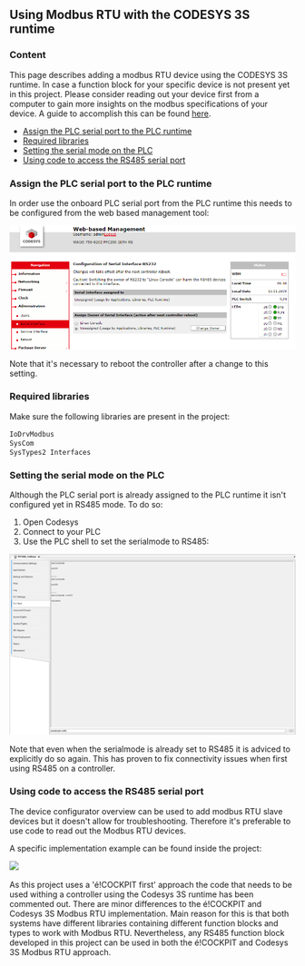 ## Using Modbus RTU with the CODESYS 3S runtime

### __Content__
This page describes adding a modbus RTU device using the CODESYS 3S runtime. 
In case a function block for your specific device is not present yet in this project. Please consider reading out your device first from a computer to gain more insights on the modbus specifications of your device. A guide to accomplish this can be found [here](./ReadingOutADeviceFromPC.md).

- [Assign the PLC serial port to the PLC runtime](#Assign-the-PLC-serial-port-to-the-PLC-runtime)
- [Required libraries](#Required-libraries)
- [Setting the serial mode on the PLC](#Setting-the-serial-mode-on-the-PLC)
- [Using code to access the RS485 serial port](#Using-code-to-access-the-RS485-serial-port)

### __Assign the PLC serial port to the PLC runtime__
In order use the onboard PLC serial port from the PLC runtime this needs to be configured from the web based management tool:

<img src="../_img/RS485_CODESYS3S_WBM.png" width="550">

Note that it's necessary to reboot the controller after a change to this setting.

### __Required libraries__
Make sure the following libraries are present in the project:
```
IoDrvModbus
SysCom
SysTypes2 Interfaces
```

### __Setting the serial mode on the PLC__
Although the PLC serial port is already assigned to the PLC runtime it isn't configured yet in RS485 mode.
To do so:
1. Open Codesys 
1. Connect to your PLC
1. Use the PLC shell to set the serialmode to RS485:

<img src="../_img/RS485_CODESYS3S_PLCShell.png" width="550">

Note that even when the serialmode is already set to RS485 it is adviced to explicitly do so again. This has proven to fix connectivity issues when first using RS485 on a controller.

### __Using code to access the RS485 serial port__
The device configurator overview can be used to add modbus RTU slave devices but it doesn't allow for troubleshooting. Therefore it's preferable to use code to read out the Modbus RTU devices.

A specific implementation example can be found inside the project:

<img src="../_img/RS485_éCOCKPIT_Codebase_1.png" width="350">

As this project uses a 'é!COCKPIT first' approach the code that needs to be used withing a controller using the Codesys 3S runtime has been commented out.
There are minor differences to the é!COCKPIT and Codesys 3S Modbus RTU implementation. Main reason for this is that both systems have different libraries containing different function blocks and types to work with Modbus RTU.
Nevertheless, any RS485 function block developed in this project can be used in both the é!COCKPIT and Codesys 3S Modbus RTU approach.